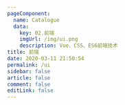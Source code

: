 ```yaml
---
pageComponent: 
  name: Catalogue
  data: 
    key: 02.前端
    imgUrl: /img/ui.png
    description: Vue、CSS、ES6前端技术
title: 前端
date: 2020-03-11 21:50:54
permalink: /ui
sidebar: false
article: false
comment: false
editLink: false
---
```

